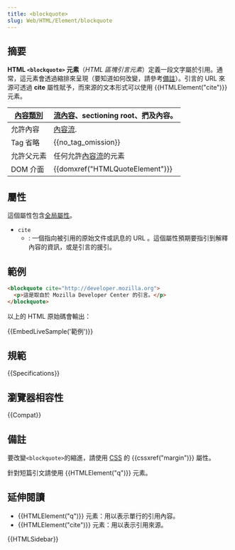 ```yaml
---
title: <blockquote>
slug: Web/HTML/Element/blockquote
---
```


## 摘要

**HTML `<blockquote>` 元素**（_HTML 區塊引言元素_）定義一段文字屬於引用。通常，這元素會透過縮排來呈現（要知道如何改變，請參考[備註](#Notes)）。引言的 URL 來源可透過 **cite** 屬性賦予，而來源的文本形式可以使用 {{HTMLElement("cite")}} 元素。

| [內容類別](/zh-TW/docs/HTML/Content_categories) | [流內容](/zh-TW/docs/HTML/Content_categories#Flow_content)、sectioning root、捫及內容。 |
| ----------------------------------------------- | --------------------------------------------------------------------------------------- |
| 允許內容                                        | [內容流](/zh-TW/docs/HTML/Content_categories#Flow_content).                             |
| Tag 省略                                        | {{no_tag_omission}}                                                                |
| 允許父元素                                      | 任何允許[內容流](/zh-TW/docs/HTML/Content_categories#Flow_content)的元素                |
| DOM 介面                                        | {{domxref("HTMLQuoteElement")}}                                                |

## 屬性

這個屬性包含[全局屬性](/zh-TW/docs/HTML/Global_attributes)。

- `cite`
  - : 一個指向被引用的原始文件或訊息的 URL 。這個屬性預期要指引到解釋內容的資訊，或是引言的援引。

## 範例

```html
<blockquote cite="http://developer.mozilla.org">
  <p>這是取自於 Mozilla Developer Center 的引言。</p>
</blockquote>
```

以上的 HTML 原始碼會輸出：

{{EmbedLiveSample('範例')}}

## 規範

{{Specifications}}

## 瀏覽器相容性

{{Compat}}

## 備註

要改變`<blockquote>`的縮進，請使用 [CSS](/zh-TW/docs/CSS) 的 {{cssxref("margin")}} 屬性。

針對短篇引文請使用 {{HTMLElement("q")}} 元素。

## 延伸閱讀

- {{HTMLElement("q")}} 元素：用以表示單行的引用內容。
- {{HTMLElement("cite")}} 元素：用以表示引用來源。

{{HTMLSidebar}}
